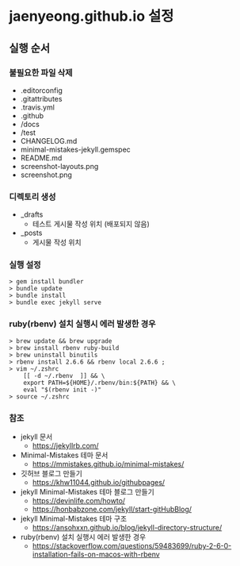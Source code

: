 # jaenyeong.github.io 설정

## 실행 순서

### 불필요한 파일 삭제
* .editorconfig
* .gitattributes
* .travis.yml
* .github
* /docs
* /test
* CHANGELOG.md
* minimal-mistakes-jekyll.gemspec
* README.md
* screenshot-layouts.png
* screenshot.png

### 디렉토리 생성
* _drafts
  * 테스트 게시물 작성 위치 (배포되지 않음)
* _posts
  * 게시물 작성 위치

### 실행 설정
~~~
> gem install bundler
> bundle update
> bundle install
> bundle exec jekyll serve
~~~

### ruby(rbenv) 설치 실행시 에러 발생한 경우
~~~
> brew update && brew upgrade
> brew install rbenv ruby-build
> brew uninstall binutils
> rbenv install 2.6.6 && rbenv local 2.6.6 ;
> vim ~/.zshrc
    [[ -d ~/.rbenv  ]] && \
    export PATH=${HOME}/.rbenv/bin:${PATH} && \
    eval "$(rbenv init -)"
> source ~/.zshrc
~~~

### 참조
* jekyll 문서
  * https://jekyllrb.com/
* Minimal-Mistakes 테마 문서
  * https://mmistakes.github.io/minimal-mistakes/
* 깃허브 블로그 만들기
  * https://khw11044.github.io/githubpages/
* jekyll Minimal-Mistakes 테마 블로그 만들기
  * https://devinlife.com/howto/
  * https://honbabzone.com/jekyll/start-gitHubBlog/
* jekyll Minimal-Mistakes 테마 구조
  * https://ansohxxn.github.io/blog/jekyll-directory-structure/
* ruby(rbenv) 설치 실행시 에러 발생한 경우
  * https://stackoverflow.com/questions/59483699/ruby-2-6-0-installation-fails-on-macos-with-rbenv
